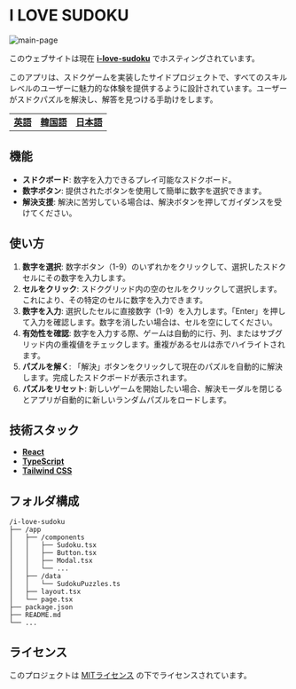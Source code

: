 # I LOVE SUDOKU

![main-page](https://i.imgur.com/izazpAU.png)

このウェブサイトは現在 [**i-love-sudoku**](http://i-love-sudoku.vercel.app) でホスティングされています。

このアプリは、スドクゲームを実装したサイドプロジェクトで、すべてのスキルレベルのユーザーに魅力的な体験を提供するように設計されています。ユーザーがスドクパズルを解決し、解答を見つける手助けをします。

|   |   |   |
|---|---|---|
|[**英語**](/README.md)|[**韓国語**](/docs/README_ko.md)|[**日本語**](/docs/README_jp.md)|

## 機能
- **スドクボード**: 数字を入力できるプレイ可能なスドクボード。
- **数字ボタン**: 提供されたボタンを使用して簡単に数字を選択できます。
- **解決支援**: 解決に苦労している場合は、解決ボタンを押してガイダンスを受けてください。

## 使い方
1. **数字を選択**: 数字ボタン（1-9）のいずれかをクリックして、選択したスドクセルにその数字を入力します。
2. **セルをクリック**: スドクグリッド内の空のセルをクリックして選択します。これにより、その特定のセルに数字を入力できます。
3. **数字を入力**: 選択したセルに直接数字（1-9）を入力します。「Enter」を押して入力を確認します。数字を消したい場合は、セルを空にしてください。
4. **有効性を確認**: 数字を入力する際、ゲームは自動的に行、列、またはサブグリッド内の重複値をチェックします。重複があるセルは赤でハイライトされます。
5. **パズルを解く**: 「解決」ボタンをクリックして現在のパズルを自動的に解決します。完成したスドクボードが表示されます。
6. **パズルをリセット**: 新しいゲームを開始したい場合、解決モーダルを閉じるとアプリが自動的に新しいランダムパズルをロードします。

## 技術スタック
- [**React**](https://react.dev/)
- [**TypeScript**](https://www.typescriptlang.org/)
- [**Tailwind CSS**](https://tailwindcss.com/)

## フォルダ構成
```
/i-love-sudoku
├── /app
│   ├── /components
│   │   ├── Sudoku.tsx
│   │   ├── Button.tsx
│   │   ├── Modal.tsx
│   │   └── ...
│   ├── /data
│   │   └── SudokuPuzzles.ts
│   ├── layout.tsx
│   └── page.tsx
├── package.json
├── README.md
└── ...
```

## ライセンス
このプロジェクトは [MITライセンス](https://mit-license.org/) の下でライセンスされています。
